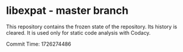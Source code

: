 # libexpat - master branch

This repository contains the frozen state of the repository.
Its history is cleared. It is used only for static code
analysis with Codacy.

Commit Time: 1726274486